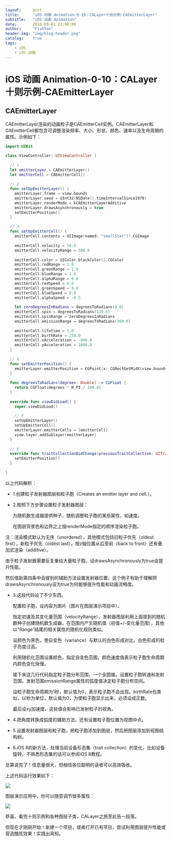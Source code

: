 ```yaml
---
layout:     post
title:      "iOS 动画 Animation-0-10：CALayer十则示例-CAEmitterLayer"
subtitle:   "iOS 动画 Animation"
date:       2016-09-01 22:00:00
author:     "FishYan"
header-img: "img/blog-header.png" 
catalog:    true
tags:
    - iOS
    - iOS 动画
---
```


# iOS 动画 Animation-0-10：CALayer十则示例-CAEmitterLayer

## CAEmitterLayer

CAEmitterLayer渲染的动画粒子是CAEmitterCell实例。CAEmitterLayer和CAEmitterCell都包含可调整渲染频率、大小、形状、颜色、速率以及生命周期的属性。示例如下：

```swift
import UIKit
  
class ViewController: UIViewController {
  
  // 1
  let emitterLayer = CAEmitterLayer()
  let emitterCell = CAEmitterCell()
  
  // 2
  func setUpEmitterLayer() {
    emitterLayer.frame = view.bounds
    emitterLayer.seed = UInt32(NSDate().timeIntervalSince1970)
    emitterLayer.renderMode = kCAEmitterLayerAdditive
    emitterLayer.drawsAsynchronously = true
    setEmitterPosition()
  }
  
  // 3
  func setUpEmitterCell() {
    emitterCell.contents = UIImage(named: "smallStar")?.CGImage
  
    emitterCell.velocity = 50.0
    emitterCell.velocityRange = 500.0
  
    emitterCell.color = UIColor.blackColor().CGColor
    emitterCell.redRange = 1.0
    emitterCell.greenRange = 1.0
    emitterCell.blueRange = 1.0
    emitterCell.alphaRange = 0.0
    emitterCell.redSpeed = 0.0
    emitterCell.greenSpeed = 0.0
    emitterCell.blueSpeed = 0.0
    emitterCell.alphaSpeed = -0.5
  
    let zeroDegreesInRadians = degreesToRadians(0.0)
    emitterCell.spin = degreesToRadians(130.0)
    emitterCell.spinRange = zeroDegreesInRadians
    emitterCell.emissionRange = degreesToRadians(360.0)
  
    emitterCell.lifetime = 1.0
    emitterCell.birthRate = 250.0
    emitterCell.xAcceleration = -800.0
    emitterCell.yAcceleration = 1000.0
  }
  
  // 4
  func setEmitterPosition() {
    emitterLayer.emitterPosition = CGPoint(x: CGRectGetMidX(view.bounds), y: CGRectGetMidY(view.bounds))
  }
  
  func degreesToRadians(degrees: Double) -> CGFloat {
    return CGFloat(degrees * M_PI / 180.0)
  }
  
  override func viewDidLoad() {
    super.viewDidLoad()
  
    // 5
    setUpEmitterLayer()
    setUpEmitterCell()
    emitterLayer.emitterCells = [emitterCell]
    view.layer.addSublayer(emitterLayer)
  }
  
  // 6
  override func traitCollectionDidChange(previousTraitCollection: UITraitCollection?) {
    setEmitterPosition()
  }
  
}
```
以上代码解析：

- 1.创建粒子发射器图层和粒子胞（Creates an emitter layer and cell.）。

- 2.按照下方步骤设置粒子发射器图层：

    为随机数生成器提供种子，随机调整粒子胞的某些属性，如速度。

    在图层背景色和边界之上按renderMode指定的顺序渲染粒子胞。

注：渲染模式默认为无序（unordered），其他模式包括旧粒子优先（oldest first），新粒子优先（oldest last），按z轴位置从后至前（back to front）还有叠加式渲染（additive）。

由于粒子发射器需要反复重绘大量粒子胞，设drawsAsynchronously为true会提升性能。

然后借助第四条中会提到的辅助方法设置发射器位置，这个例子有助于理解把drawsAsynchronously设为true为何能够提升性能和动画流畅度。

- 3.这段代码设了不少东西。

    配置粒子胞，设内容为图片（图片在图层演示项目中）。

    指定初速及其变化量范围（velocityRange），发射器图层利用上面提到的随机数种子创建随机数生成器，在范围内产生随机值（初值+/-变化量范围），其他以“Range”结尾的相关属性的随机化规则类似。

    设颜色为黑色，使自变色（variance）与默认的白色形成对比，白色形成的粒子亮度过高。

    利用随机化范围设置颜色，指定自变色范围，颜色速度值表示粒子胞生命周期内颜色变化快慢。

    接下来这几行代码指定粒子胞分布范围，一个全圆锥。设置粒子胞转速和发射范围，发射范围emissionRange属性的弧度值决定粒子胞分布空间。

    设粒子胞生命周期为1秒，默认值为0，表示粒子胞不会出现。birthRate也类似，以秒为单位，默认值为0，为使粒子胞显示出来，必须设成正数。

    最后设xy加速度，这些值会影响已发射粒子的视角。

- 4.把角度转换成弧度的辅助方法，还有设置粒子胞位置为视图中点。

- 5.设置发射器图层和粒子胞，把粒子胞添加到图层，然后把图层添加到视图结构树。

- 6.iOS 8的新方法，处理当前设备形态集（trait collection）的变化，比如设备旋转。不熟悉形态集的话可以参阅iOS 8教程。 

总算说完了！信息量很大，但相信各位聪明的读者可以高效吸收。

上述代码运行效果如下：

![](http://cc.cocimg.com/api/uploads/20150318/1426650203373253.gif)

图层演示应用中，你可以随意调节很多属性：

![](http://cc.cocimg.com/api/uploads/20150318/1426650241174615.png)

 


恭喜，看完十则示例和各种图层子类，CALayer之旅至此告一段落。

但现在才刚刚开始！新建一个项目，或者打开已有项目，尝试利用图层提升性能或营造酷炫效果！实践出真知。
